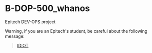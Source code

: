 # B-DOP-500_whanos
Epitech DEV-OPS project

Warning, if you are an Epitech's student, be careful about the following message:

> [IDIOT](https://www.youtube.com/watch?v=iik25wqIuFo)
